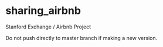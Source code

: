 sharing_airbnb
===============

Stanford Exchange / Airbnb Project


Do not push directly to master branch if making a new version. 
